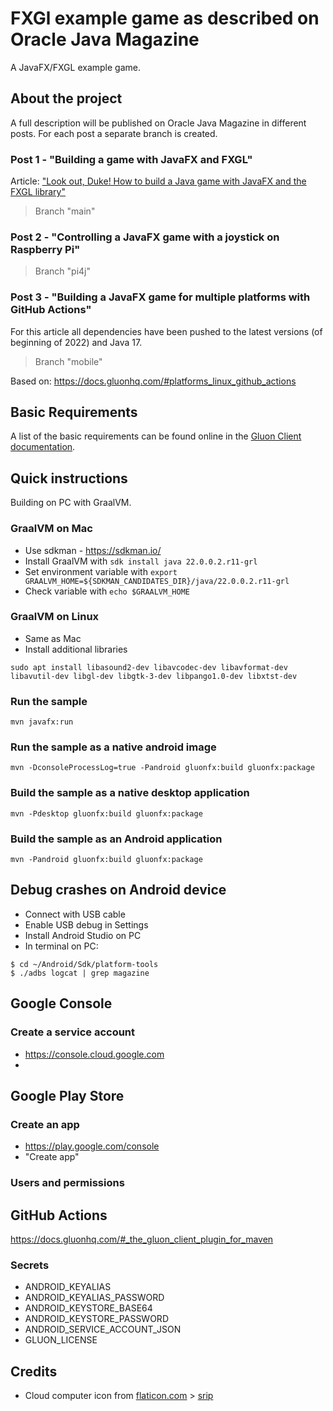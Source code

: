 # FXGl example game as described on Oracle Java Magazine

A JavaFX/FXGL example game.

## About the project

A full description will be published on Oracle Java Magazine in different posts. For each post a separate branch is
created.

### Post 1 - "Building a game with JavaFX and FXGL"

Article: ["Look out, Duke! How to build a Java game with JavaFX and the FXGL library"](https://blogs.oracle.com/javamagazine/java-javafx-fxgl-game-development)

> Branch "main"

### Post 2 - "Controlling a JavaFX game with a joystick on Raspberry Pi"

> Branch "pi4j"

### Post 3 - "Building a JavaFX game for multiple platforms with GitHub Actions"

For this article all dependencies have been pushed to the latest versions (of beginning of 2022) and Java 17.

> Branch "mobile"

Based on: https://docs.gluonhq.com/#platforms_linux_github_actions

## Basic Requirements

A list of the basic requirements can be found online in
the [Gluon Client documentation](https://docs.gluonhq.com/client/#_requirements).

## Quick instructions

Building on PC with GraalVM.

### GraalVM on Mac

* Use sdkman - https://sdkman.io/
* Install GraalVM with `sdk install java 22.0.0.2.r11-grl`
* Set environment variable with `export GRAALVM_HOME=${SDKMAN_CANDIDATES_DIR}/java/22.0.0.2.r11-grl`
* Check variable with `echo $GRAALVM_HOME`

### GraalVM on Linux

* Same as Mac
* Install additional libraries

```shell
sudo apt install libasound2-dev libavcodec-dev libavformat-dev libavutil-dev libgl-dev libgtk-3-dev libpango1.0-dev libxtst-dev
```

### Run the sample

```
mvn javafx:run
```

### Run the sample as a native android image

```
mvn -DconsoleProcessLog=true -Pandroid gluonfx:build gluonfx:package
```

### Build the sample as a native desktop application

```
mvn -Pdesktop gluonfx:build gluonfx:package
```

### Build the sample as an Android application

```
mvn -Pandroid gluonfx:build gluonfx:package
```

## Debug crashes on Android device

* Connect with USB cable
* Enable USB debug in Settings
* Install Android Studio on PC
* In terminal on PC:

```shell
$ cd ~/Android/Sdk/platform-tools
$ ./adbs logcat | grep magazine

```

## Google Console

### Create a service account

* https://console.cloud.google.com
*

## Google Play Store

### Create an app

* https://play.google.com/console
* "Create app"

### Users and permissions

## GitHub Actions

https://docs.gluonhq.com/#_the_gluon_client_plugin_for_maven

### Secrets

* ANDROID_KEYALIAS
* ANDROID_KEYALIAS_PASSWORD
* ANDROID_KEYSTORE_BASE64
* ANDROID_KEYSTORE_PASSWORD
* ANDROID_SERVICE_ACCOUNT_JSON
* GLUON_LICENSE

## Credits

* Cloud computer icon from [flaticon.com](https://www.flaticon.com) > [srip](https://www.flaticon.com/authors/srip)
